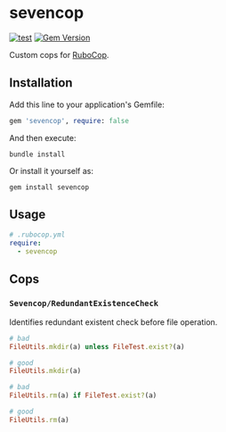 # sevencop

[![test](https://github.com/r7kamura/sevencop/actions/workflows/test.yml/badge.svg)](https://github.com/r7kamura/sevencop/actions/workflows/test.yml)
[![Gem Version](https://badge.fury.io/rb/sevencop.svg)](https://rubygems.org/gems/sevencop)

Custom cops for [RuboCop](https://github.com/rubocop/rubocop).

## Installation

Add this line to your application's Gemfile:

```ruby
gem 'sevencop', require: false
```

And then execute:

```
bundle install
```

Or install it yourself as:

```
gem install sevencop
```

## Usage

```yaml
# .rubocop.yml
require:
  - sevencop
```

## Cops

### `Sevencop/RedundantExistenceCheck`

Identifies redundant existent check before file operation.

```ruby
# bad
FileUtils.mkdir(a) unless FileTest.exist?(a)

# good
FileUtils.mkdir(a)

# bad
FileUtils.rm(a) if FileTest.exist?(a)

# good
FileUtils.rm(a)
```
